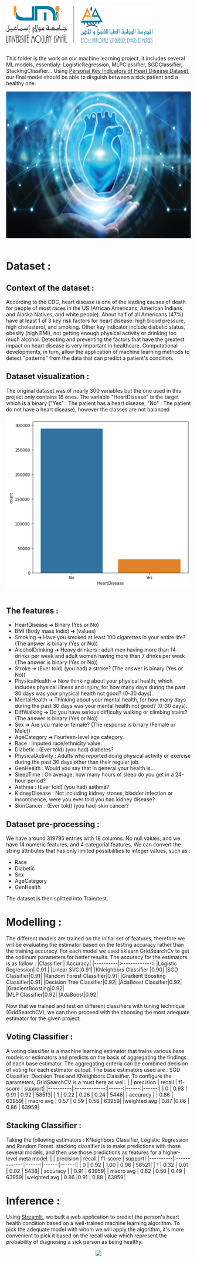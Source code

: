 <!--<img src="./img/Download.svg" width="300" >-->
<div align="left">
  <img src="./img/download.jpg"/ height="100" width="400">
</div>
<br>

   This folder is the work on our machine learning project, it includes several ML models, essentialy: LogisticRegression, MLPClassifier, SGDClassifier, StackingClissifier...
Using [Personal Key Indicators of Heart Disease Dataset](https://www.kaggle.com/datasets/johnsmith88/heart-disease-dataset), our final model should be able to disguish between a sick patient and a healthy one.

<div align="center">
  <img src="./img/heart.jpg"/ height="400">
</div>
<br>

# Dataset :
## Context of the dataset :
   According to the CDC, heart disease is one of the leading causes of death for people of most races in the US (African Americans, American Indians and Alaska Natives, and white people). About half of all Americans (47%) have at least 1 of 3 key risk factors for heart disease: high blood pressure, high cholesterol, and smoking. Other key indicator include diabetic status, obesity (high BMI), not getting enough physical activity or drinking too much alcohol. Detecting and preventing the factors that have the greatest impact on heart disease is very important in healthcare. Computational developments, in turn, allow the application of machine learning methods to detect "patterns" from the data that can predict a patient's condition.

## Dataset visualization :

   The original dataset was of nearly 300 variables but the one used in this project only contains 18 ones. The variable "HeartDisease" is the target which is a binary ("Yes" : The patient has a heart disease; "No" : The patient do not have a heart disease), 
however the classes are not balanced

<div align="center">
  <img src="./img/data.jpg"/>
</div>
<br>


## The features :
* HeartDisease ➔  Binary (Yes or No)
* BMI (Body mass Indix) ➔ (values)
* Smoking ➔ Have you smoked at least 100 cigarettes in your entire life? (The answer is binary (Yes or No))
* AlcoholDrinking ➔ Heavy drinkers : adult men having more than 14 drinks per week and adult women having more than 7 drinks per week (The answer is binary (Yes or No))
* Stroke ➔ (Ever told) (you had) a stroke? (The answer is binary (Yes or No))
* PhysicalHealth ➔  Now thinking about your physical health, which includes physical illness and injury, for how many days during the past 30 days was your physical health not good? (0-30 days).
* MentalHealth ➔ Thinking about your mental health, for how many days during the past 30 days was your mental health not good? (0-30 days).
* DiffWalking ➔  Do you have serious difficulty walking or climbing stairs? (The answer is binary (Yes or No))
* Sex ➔ Are you male or female? (The response is binary (Female or Male))
* AgeCategory ➔ Fourteen-level age category.
* Race : Imputed race/ethnicity value.
* Diabetic : (Ever told) (you had) diabetes?
* PhysicalActivity : Adults who reported doing physical activity or exercise during the past 30 days other than their regular job.
* GenHealth : Would you say that in general your health is...
* SleepTime : On average, how many hours of sleep do you get in a 24-hour period?
* Asthma : (Ever told) (you had) asthma?
* KidneyDisease : Not including kidney stones, bladder infection or incontinence, were you ever told you had kidney disease?
* SkinCancer : (Ever told) (you had) skin cancer?



## Dataset pre-processing :
   We have around 319795 entries with 18 columns. No null values, and we have 14 numeric features, and 4 categorial features. We can convert the string attributes that has only limited possibilities to integer values, such as : 
* Race 
* Diabetic 
* Sex
* AgeCategory
* GenHealth

The dataset is then splitted into Train/test.

# Modelling :
   The different models are trained on the initial set of features, therefore we will be evaluating the estimator based on the testing accuracy rather than the training accuracy.
For each model we used sklearn GridSearchCv to get the optimum parameters for better results.
The accuracy for the estimators is as follow :
|Classifier | Accuracy|
|----------|:-------------:|
|Logistic Regression| 0.91 |
|Linear SVC|0.91|
|KNeighbors Classifier |0.90| 
|SGD Classifier|0.91|
|Random Forest Classifier|0.91|
|Gradient Boosting Classifier|0.91|
|Decision Tree Classifier|0.92|
|AdaBoost Classifier|0.92|
|GradientBoosting|0.92|  
|MLP Classifier|0.92|
|AdaBoost|0.92|

Now that we trained and test on different classifiers with tuning technique (GridSearchCV), we can then proceed with the choosing the most adequate estimator for the given project.
## Voting Classifier :
   A voting classifier is a machine learning estimator that trains various base models or estimators and predicts on the basis of aggregating the findings of each base estimator. The aggregating criteria can be combined decision of voting for each estimator output.
The base estimators used are : SGD Classifier, Decision Tree and KNeighbors Classifier.
To configure the parameters, GridSearchCV is a must here as well.
|             | precision |   recall | f1-score  | support|
|----------|:-------------:|------:|------:|------:|
|           0 |     0.93   |   0.91   |  0.92    | 58513|
|           1  |     0.22   |   0.26   |   0.24   |   5446|
|    accuracy   |            |            0.86    | 63959|
|   macro avg    |   0.57     | 0.59  |    0.58   |  63959|
|weighted avg    |   0.87      |0.86 |     0.86   |  63959|
## Stacking Classifier :
Taking the following estimators : KNeighbors Classifier, Logistic Regression and Random Forest.
stacking classifier is to make predictions with those several models, and then use those predictions as features for a higher-level meta model.
|             | precision |   recall | f1-score  | support|
|----------|:-------------:|------:|------:|------:|
|           0 |     0.92   |   1.00    |  0.96    | 58521|
|           1  |     0.32   |   0.01   |   0.02   |   5438|
|    accuracy   |            |            0.91    | 63959|
|   macro avg    |   0.62     | 0.50  |    0.49   |  63959|
|weighted avg    |   0.86      |0.91 |     0.88   |  63959|

# Inference :

   Using [Streamlit](https://github.com/streamlit/streamlit), we built a web application to predict the person's heart health condition based on a well-trained machine learning algorithm. 
To pick the adequate model with whom we will apply the algorithm, it's more convenient to pick it based on the recall value which represent the probability of diagnosing a sick person as being healthy.

<div align="center">
  <img src="./img/interface.jpg"/>
</div>
<br>
